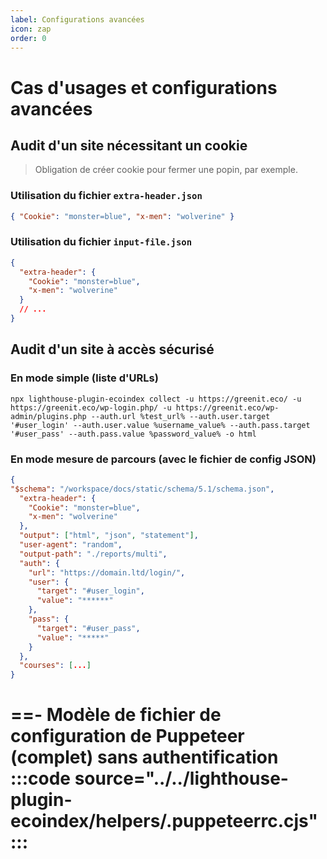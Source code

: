 ```yaml
---
label: Configurations avancées
icon: zap
order: 0
---
```


# Cas d'usages et configurations avancées

## Audit d'un site nécessitant un cookie

> Obligation de créer cookie pour fermer une popin, par exemple.

### Utilisation du fichier `extra-header.json`

```json
{ "Cookie": "monster=blue", "x-men": "wolverine" }
```

### Utilisation du fichier `input-file.json`

```json
{
  "extra-header": {
    "Cookie": "monster=blue",
    "x-men": "wolverine"
  }
  // ...
}
```

## Audit d'un site à accès sécurisé

### En mode simple (liste d'URLs)

```shell
npx lighthouse-plugin-ecoindex collect -u https://greenit.eco/ -u https://greenit.eco/wp-login.php/ -u https://greenit.eco/wp-admin/plugins.php --auth.url %test_url% --auth.user.target '#user_login' --auth.user.value %username_value% --auth.pass.target '#user_pass' --auth.pass.value %password_value% -o html
```

### En mode mesure de parcours (avec le fichier de config JSON)

```json
{
"$schema": "/workspace/docs/static/schema/5.1/schema.json",
  "extra-header": {
    "Cookie": "monster=blue",
    "x-men": "wolverine"
  },
  "output": ["html", "json", "statement"],
  "user-agent": "random",
  "output-path": "./reports/multi",
  "auth": {
    "url": "https://domain.ltd/login/",
    "user": {
      "target": "#user_login",
      "value": "******"
    },
    "pass": {
      "target": "#user_pass",
      "value": "*****"
    }
  },
  "courses": [...]
}
```

==- Modèle de fichier de configuration de Puppeteer (complet) sans authentification
:::code source="../../lighthouse-plugin-ecoindex/helpers/.puppeteerrc.cjs" :::
===
